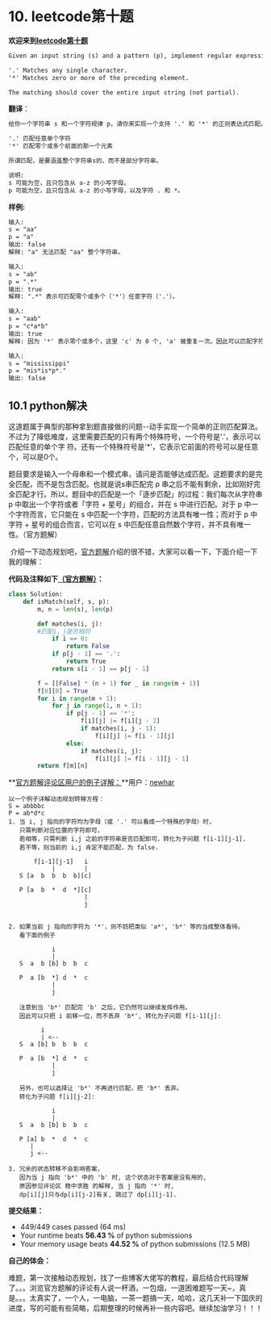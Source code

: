# 10. leetcode第十题

**欢迎来到[leetcode第十题](https://leetcode-cn.com/problems/regular-expression-matching/)**

```markdown
Given an input string (s) and a pattern (p), implement regular expression matching with support for '.' and '*' where:

'.' Matches any single character.
'*' Matches zero or more of the preceding element.

The matching should cover the entire input string (not partial).
```

**翻译**：

```markdown
给你一个字符串 s 和一个字符规律 p，请你来实现一个支持 '.' 和 '*' 的正则表达式匹配。

'.' 匹配任意单个字符
'*' 匹配零个或多个前面的那一个元素

所谓匹配，是要涵盖整个字符串s的，而不是部分字符串。

说明:
s 可能为空，且只包含从 a-z 的小写字母。
p 可能为空，且只包含从 a-z 的小写字母，以及字符 . 和 *。
```

**样例:**

```markdown
输入:
s = "aa"
p = "a"
输出: false
解释: "a" 无法匹配 "aa" 整个字符串。

输入:
s = "ab"
p = ".*"
输出: true
解释: ".*" 表示可匹配零个或多个（'*'）任意字符（'.'）。

输入:
s = "aab"
p = "c*a*b"
输出: true
解释: 因为 '*' 表示零个或多个，这里 'c' 为 0 个, 'a' 被重复一次。因此可以匹配字符串 "aab"。

输入:
s = "mississippi"
p = "mis*is*p*."
输出: false
```

## 10.1 python解决	

​        这道题属于典型的那种拿到题直接做的问题--动手实现一个简单的正则匹配算法。不过为了降低难度，这里需要匹配的只有两个特殊符号，一个符号是'.'，表示可以匹配任意的单个字 符。还有一个特殊符号是'*'，它表示它前面的符号可以是任意个，可以是0个。

​        题目要求是输入一个母串和一个模式串，请问是否能够达成匹配。这题要求的是完全匹配，而不是包含匹配。也就是说s串匹配完 p 串之后不能有剩余，比如刚好完全匹配才行。所以，题目中的匹配是一个「逐步匹配」的过程：我们每次从字符串 p 中取出一个字符或者「字符 + 星号」的组合，并在 s 中进行匹配。对于 p 中一个字符而言，它只能在 s 中匹配一个字符，匹配的方法具有唯一性；而对于 p 中字符 + 星号的组合而言，它可以在 s 中匹配任意自然数个字符，并不具有唯一性。（官方题解）

​       介绍一下动态规划吧，[官方题解](https://leetcode-cn.com/problems/regular-expression-matching/solution/zheng-ze-biao-da-shi-pi-pei-by-leetcode-solution/)介绍的很不错，大家可以看一下，下面介绍一下我的理解：

**代码及注释如下[（官方题解）](https://leetcode-cn.com/problems/regular-expression-matching/solution/zheng-ze-biao-da-shi-pi-pei-by-leetcode-solution/)：**

```python
class Solution:
    def isMatch(self, s, p):
        m, n = len(s), len(p)

        def matches(i, j):
        #匹配i，j是否相同
            if i == 0:
                return False
            if p[j - 1] == '.':
                return True
            return s[i - 1] == p[j - 1]

        f = [[False] * (n + 1) for _ in range(m + 1)]
        f[0][0] = True
        for i in range(m + 1):
            for j in range(1, n + 1):
                if p[j - 1] == '*':
                    f[i][j] |= f[i][j - 2]
                    if matches(i, j - 1):
                        f[i][j] |= f[i - 1][j]
                else:
                    if matches(i, j):
                        f[i][j] |= f[i - 1][j - 1]
        return f[m][n]

```

**[官方题解评论区用户的例子详解：](https://leetcode-cn.com/problems/regular-expression-matching/solution/zheng-ze-biao-da-shi-pi-pei-by-leetcode-solution/)**用户：[newhar](https://leetcode-cn.com/u/newhar/)

```
以一个例子详解动态规划转移方程：
S = abbbbc
P = ab*d*c
1. 当 i, j 指向的字符均为字母（或 '.' 可以看成一个特殊的字母）时，
   只需判断对应位置的字符即可，
   若相等，只需判断 i,j 之前的字符串是否匹配即可，转化为子问题 f[i-1][j-1].
   若不等，则当前的 i,j 肯定不能匹配，为 false.
   
       f[i-1][j-1]   i
            |        |
   S [a  b  b  b  b][c] 
   
   P [a  b  *  d  *][c]
                     |
                     j
   

2. 如果当前 j 指向的字符为 '*'，则不妨把类似 'a*', 'b*' 等的当成整体看待。
   看下面的例子

            i
            |
   S  a  b [b] b  b  c  
   
   P  a [b  *] d  *  c
            |
            j
   
   注意到当 'b*' 匹配完 'b' 之后，它仍然可以继续发挥作用。
   因此可以只把 i 前移一位，而不丢弃 'b*', 转化为子问题 f[i-1][j]:
   
         i
         | <--
   S  a [b] b  b  b  c  
   
   P  a [b  *] d  *  c
            |
            j
   
   另外，也可以选择让 'b*' 不再进行匹配，把 'b*' 丢弃。
   转化为子问题 f[i][j-2]:

            i
            |
   S  a  b [b] b  b  c  
    
   P [a] b  *  d  *  c
      |
      j <--

3. 冗余的状态转移不会影响答案，
   因为当 j 指向 'b*' 中的 'b' 时, 这个状态对于答案是没有用的,
   原因参见评论区 稳中求胜 的解释, 当 j 指向 '*' 时,
   dp[i][j]只与dp[i][j-2]有关, 跳过了 dp[i][j-1].
```

**提交结果：**

- 449/449 cases passed (64 ms)
- Your runtime beats **56.43 %** of python submissions
- Your memory usage beats **44.52 %** of python submissions (12.5 MB)

**自己的体会：**

​	难题，第一次接触动态规划，找了一些博客大佬写的教程，最后结合代码理解了。。。浏览官方题解的评论有人说一杯酒，一包烟，一道困难题写一天~，真是。。。太真实了，一个人，一电脑，一茶一题搞一天，哈哈，这几天补一下国庆的进度，写的可能有些简略，后期整理的时候再补一些内容吧。继续加油学习！！！
